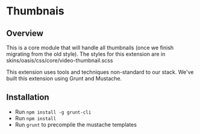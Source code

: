 # Thumbnais
## Overview
This is a core module that will handle all thumbnails (once we finish migrating from the old style).
The styles for this extension are in skins/oasis/css/core/video-thumbnail.scss

This extension uses tools and techniques non-standard to our stack. We've built this extension using Grunt and Mustache.

## Installation
* Run `npm install -g grunt-cli`
* Run `npm install`
* Run `grunt` to precompile the mustache templates
